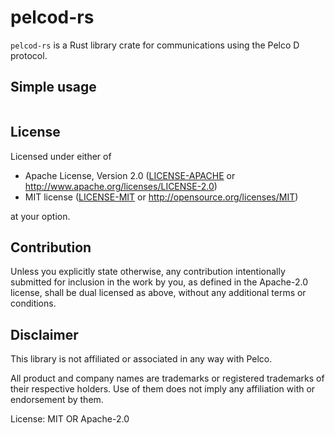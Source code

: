 # pelcod-rs

`pelcod-rs` is a Rust library crate for communications using the Pelco D
protocol.

## Simple usage

```rust

```


## License

Licensed under either of

* Apache License, Version 2.0
([LICENSE-APACHE](LICENSE-APACHE) or http://www.apache.org/licenses/LICENSE-2.0)
* MIT license
([LICENSE-MIT](LICENSE-MIT) or http://opensource.org/licenses/MIT)

at your option.

## Contribution

Unless you explicitly state otherwise, any contribution intentionally submitted
for inclusion in the work by you, as defined in the Apache-2.0 license, shall be
dual licensed as above, without any additional terms or conditions.


## Disclaimer

This library is not affiliated or associated in any way with Pelco.

All product and company names are trademarks or registered trademarks of
their respective holders. Use of them does not imply any affiliation with or
endorsement by them.


License: MIT OR Apache-2.0
